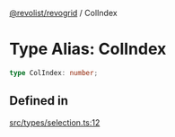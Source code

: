 [@revolist/revogrid](README.md) / ColIndex

# Type Alias: ColIndex

```ts
type ColIndex: number;
```

## Defined in

[src/types/selection.ts:12](https://github.com/revolist/revogrid/blob/bdb9e42430f63c1d6612c6ca28338cbed0c26a6c/src/types/selection.ts#L12)
